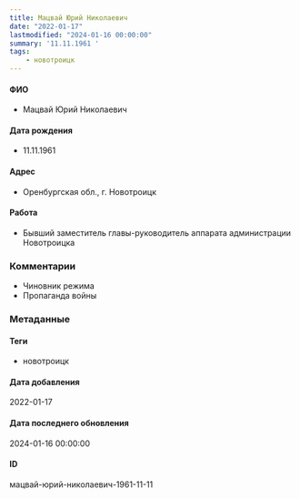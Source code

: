 ```yaml
---
title: Мацвай Юрий Николаевич
date: "2022-01-17"
lastmodified: "2024-01-16 00:00:00"
summary: '11.11.1961 '
tags: 
    - новотроицк
---
```

<!--# pp1-->
<!--## Фигурант-->
<!--### Личные данные-->
#### ФИО
- Мацвай Юрий Николаевич
#### Дата рождения
- 11.11.1961
#### Адрес
- Оренбургская обл., г. Новотроицк
#### Работа
- Бывший заместитель главы-руководитель аппарата администрации Новотроицка
### Комментарии
- Чиновник режима
- Пропаганда войны
### Метаданные
#### Теги
- новотроицк
#### Дата добавления
2022-01-17
#### Дата последнего обновления
2024-01-16 00:00:00
#### ID
мацвай-юрий-николаевич-1961-11-11
<!--## END;-->
